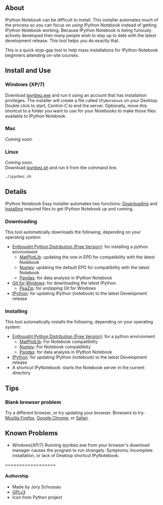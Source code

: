 ## About

IPython Notebook can be difficult to install. This installer automates much of the process so you can focus on _using_ IPython Notebook instead of getting IPython Notebook working. Because IPython Notebook is being furiously actively developed then many people wish to stay up to date with the latest development release. This tool helps you do exactly that.

This is a quick stop-gap tool to help mass installations for IPython Notebook beginners attending on-site courses.

## Install and Use

### Windows (XP/7)
Download [ipynbez.exe](https://raw.github.com/JorySchossau/ipynbez/master/windows/ipynbez.exe) and run it using an account that has installation privileges.
The installer will create a file called `IPyNotebook` on your Desktop. Double click to start, Control-C to end the server. Optionally, move this shortcut to a folder you want to use for your Notebooks to make those files available to IPython Notebook.

### Mac
_Coming soon._

### Linux
_Coming soon._   
Download [ipynbez.sh]() and run it from the command line.
```bash
./ipynbez.sh
```

## Details

IPython Notebook Easy Installer automates two functions: [Downloading](https://github.com/JorySchossau/ipynbez#downloading) and [Installing](https://github.com/JorySchossau/ipynbez#installing) required files to get IPython Notebook up and running.

### Downloading
This tool automatically downloads the following, depending on your operating system:
* [Enthought Python Distribution (Free Version)](http://www.enthought.com/products/epd_free.php): for installing a python environment
  * [MatPlotLib](http://matplotlib.org/): updating the one in EPD for compatibility with the latest Notebook
  * [Numpy](http://www.numpy.org/): updating the default EPD for compatibility with the latest Notebook
  * [Pandas](http://pandas.pydata.org/): for data analysis in IPython Notebook
* [Git for Windows](http://msysgit.github.com/): for downloading the latest IPython
  * [PeaZip](http://code.google.com/p/peazip/): for unzipping Git for Windows
* [IPython](http://ipython.org/): for updating IPython (notebook) to the latest Development release

### Installing
This tool automatically installs the following, depending on your operating system:
* [Enthought Python Distribution (Free Version)](http://www.enthought.com/products/epd_free.php): for a python environment
  * [MatPlotLib](http://matplotlib.org/): For Notebook compatibility
  * [Numpy](http://www.numpy.org/): For Notebook compatilibity
  * [Pandas](http://pandas.pydata.org/): for data analysis in IPython Notebook
* [IPython](http://ipython.org/): for updating IPython (notebook) to the latest Development release
* A shortcut IPyNotebook: starts the Notebook server in the current directory

## Tips

### Blank browser problem
Try a different browser, or try updating your browser. Browsers to try: [Mozilla Firefox](http://www.mozilla.org/en-US/firefox/new/), [Google Chrome](https://www.google.com/intl/en/chrome/browser/), or [Safari](http://support.apple.com/kb/DL1531).

## Known Problems

* Windows(XP/7) Running ipynbez.exe from your browser's download manager causes the program to run strangely. Symptoms: Incomplete installation, or lack of Desktop shortcut IPyNotebook.

==================
#### Authorship
* Made by Jory Schossau
* [GPLv3](http://www.gnu.org/licenses/quick-guide-gplv3.html)
* Icon from Python project
